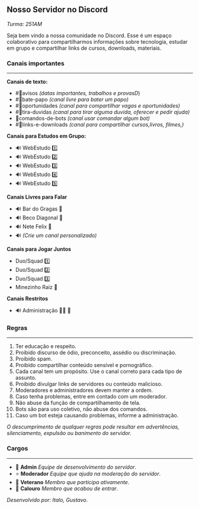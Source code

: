 ## Nosso Servidor no Discord
_Turma: 251AM_

Seja bem vindo a nossa comunidade no Discord. Esse é um espaço colaborativo para compartilharmos informações sobre tecnologia, estudar em grupo e compartilhar links de cursos, downloads, materiais.

### Canais importantes
---
**Canais de texto:**
- #🚨avisos _(datas importantes, trabalhos e provasD_)
- #💬bate-papo _(canal livre para bater um papo)_
- #📃oportunidades _(canal para compartilhar vagas e oportunidades)_
- #🔎tira-duvidas _(canal para tirar alguma duvida, oferecer e pedir ajuda)_
- 🤖comandos-de-bots _(canal usar comandar algum bot)_
- #📁links-e-downloads _(canal para compartilhar cursos,livros, filmes,)_


**Canais para Estudos em Grupo:**
- 🔊 WebEstudo 1️⃣
- 🔊 WebEstudo 2️⃣
- 🔊 WebEstudo 3️⃣
- 🔊 WebEstudo 4️⃣
- 🔊 WebEstudo 5️⃣

**Canais Livres para Falar**
- 🔊 Bar do Gragas 🍻
- 🔊 Beco Diagonal 🐀
- 🔊 Nete Felix 🍿
- 🔊 _(Crie um canal personalizado)_ 

**Canais para Jogar Juntos**
- Duo/Squad 1️⃣
- Duo/Squad 2️⃣
- Duo/Squad 3️⃣
- Minezinho Raiz 🍎 

**Canais Restritos**
- 🔊 Administração 🧙‍♂️ 💬

### Regras
---
1. Ter educação e respeito.
2. Proibido discurso de ódio, preconceito, assédio ou discriminação.
3. Proibido spam.
5. Proibido compartilhar conteúdo sensível e pornográfico.
7. Cada canal tem um propósito. Use o canal correto para cada tipo de assunto. 
8. Proibido divulgar links de servidores ou conteúdo malicioso.
9. Moderadores e administradores devem manter a ordem.
10. Caso tenha problemas, entre em contado com um moderador.
11. Não abuse da função de compartilhamento de tela.
12. Bots são para uso coletivo, não abuse dos comandos.
13. Caso um bot esteja causando problemas, informe a administração. <br>

_O descumprimento de qualquer regras pode resultar em advertências, silenciamento, expulsão ou banimento do servidor._

### Cargos
---
- 👑 **Admin** _Equipe de desenvolvimento do servidor_.
- ⭐ **Moderador** _Equipe que ajuda na moderação do servidor_.
- 🥇 **Veterano** _Membro que participa ativamente_.
- 🔰 **Calouro**  _Membro que acabou de entrar_.


_Desenvolvido por: Italo, Gustavo_.